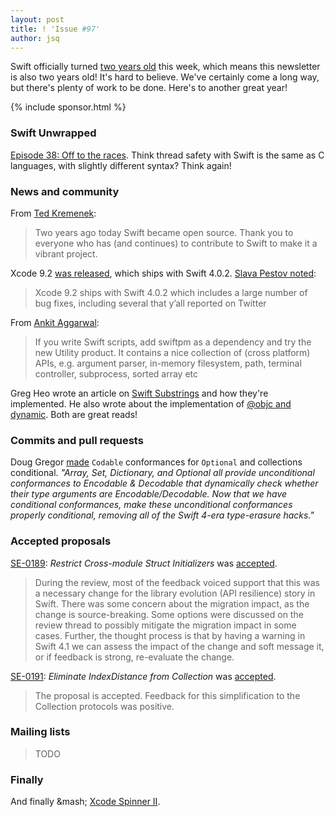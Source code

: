 ```yaml
---
layout: post
title: ! 'Issue #97'
author: jsq
---
```


Swift officially turned [two years old](https://twitter.com/tkremenek/status/937421502101602304) this week, which means this newsletter is also two years old! It's hard to believe. We've certainly come a long way, but there's plenty of work to be done. Here's to another great year!

<!--excerpt-->

{% include sponsor.html %}

### Swift Unwrapped

[Episode 38: Off to the races](https://spec.fm/podcasts/swift-unwrapped/97828). Think thread safety with Swift is the same as C languages, with slightly different syntax? Think again!

### News and community

From [Ted Kremenek](https://twitter.com/tkremenek/status/937421502101602304):

> Two years ago today Swift became open source.  Thank you to everyone who has (and continues) to contribute to Swift to make it a vibrant project.

Xcode 9.2 [was released](https://developer.apple.com/news/releases/?id=12042017b), which ships with Swift 4.0.2. [Slava Pestov noted](https://twitter.com/slava_pestov/status/938161436693446656):

> Xcode 9.2 ships with Swift 4.0.2 which includes a large number of bug fixes, including several that y’all reported on Twitter

From [Ankit Aggarwal](https://twitter.com/aciidb0mb3r/status/936386272318197760):

> If you write Swift scripts, add swiftpm as a dependency and try the new Utility product. It contains a nice collection of (cross platform) APIs, e.g. argument parser,  in-memory filesystem, path, terminal controller, subprocess, sorted array etc

Greg Heo wrote an article on [Swift Substrings](https://swiftunboxed.com/stdlib/substrings/) and how they're implemented. He also wrote about the implementation of [@objc and dynamic](https://swiftunboxed.com/interop/objc-dynamic/). Both are great reads!

### Commits and pull requests

Doug Gregor [made](https://github.com/apple/swift/pull/13178) `Codable` conformances for `Optional` and collections conditional. *"Array, Set, Dictionary, and Optional all provide unconditional conformances to Encodable & Decodable that dynamically check whether their type arguments are Encodable/Decodable. Now that we have conditional conformances, make these unconditional conformances properly conditional, removing all of the Swift 4-era type-erasure hacks."*

### Accepted proposals

[SE-0189](https://github.com/apple/swift-evolution/blob/master/proposals/0189-restrict-cross-module-struct-initializers.md): *Restrict Cross-module Struct Initializers* was [accepted](https://lists.swift.org/pipermail/swift-evolution-announce/2017-November/000414.html).

> During the review, most of the feedback voiced support that this was a necessary change for the library evolution (API resilience) story in Swift.  There was some concern about the migration impact, as the change is source-breaking.  Some options were discussed on the review thread to possibly mitigate the migration impact in some cases.  Further, the thought process is that by having a warning in Swift 4.1 we can assess the impact of the change and soft message it, or if feedback is strong, re-evaluate the change.

[SE-0191](https://github.com/apple/swift-evolution/blob/master/proposals/0191-eliminate-indexdistance.md): *Eliminate IndexDistance from Collection* was [accepted](https://lists.swift.org/pipermail/swift-evolution-announce/2017-December/000415.html).

> The proposal is accepted. Feedback for this simplification to the Collection protocols was positive.

### Mailing lists

> TODO

### Finally

And finally &mash; [Xcode Spinner II](https://twitter.com/modocache/status/937430138857447424).
